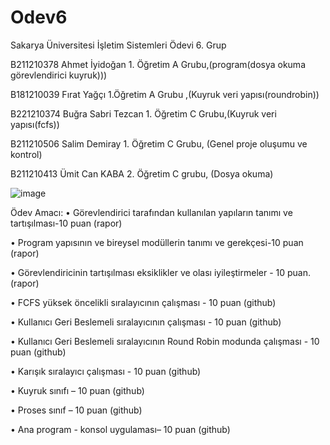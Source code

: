 # Odev6
Sakarya Üniversitesi İşletim Sistemleri Ödevi 6. Grup

B211210378 Ahmet İyidoğan 1. Öğretim A Grubu,(program(dosya okuma görevlendirici kuyruk)))

B181210039 Fırat Yağçı 1.Öğretim A Grubu ,(Kuyruk veri yapısı(roundrobin))

B221210374 Buğra Sabri Tezcan 1. Öğretim C Grubu,(Kuyruk veri yapısı(fcfs))

B211210506 Salim Demiray   1. Öğretim C Grubu, (Genel proje oluşumu ve kontrol) 

B211210413 Ümit Can KABA 2. Öğretim C grubu, (Dosya okuma)

![image](https://user-images.githubusercontent.com/58032459/211195354-31a232ba-95b7-42f4-b1c9-a7f32c79396e.png)

Ödev Amacı:
• Görevlendirici tarafından kullanılan yapıların tanımı ve tartışılması-10 puan (rapor)

• Program yapısının ve bireysel modüllerin tanımı ve gerekçesi-10 puan (rapor)

• Görevlendiricinin tartışılması eksiklikler ve olası iyileştirmeler - 10 puan.  (rapor)

• FCFS yüksek öncelikli sıralayıcının çalışması - 10 puan (github)

• Kullanıcı Geri Beslemeli sıralayıcının çalışması - 10 puan (github)

• Kullanıcı Geri Beslemeli sıralayıcının Round Robin modunda çalışması - 10 puan (github)

• Karışık sıralayıcı çalışması - 10 puan (github)

• Kuyruk sınıfı – 10 puan (github)

• Proses sınıf – 10 puan (github)

• Ana program - konsol uygulaması– 10 puan (github)

